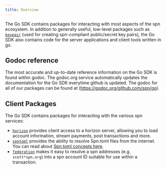 ```yaml
---
title: Overview
---
```


The Go SDK contains packages for interacting with most aspects of the spn ecosystem.  In addition to generally useful, low-level packages such as [`keypair`](https://godoc.org/github.com/spn/go/keypair) (used for creating spn-compliant public/secret key pairs), the Go SDK also contains code for the server applications and client tools written in go.

## Godoc reference

The most accurate and up-to-date reference information on the Go SDK is found within godoc.  The godoc.org service automatically updates the documentation for the Go SDK everytime github is updated.  The godoc for all of our packages can be found at (https://godoc.org/github.com/spn/go).

## Client Packages

The Go SDK contains packages for interacting with the various spn services:

- [`horizon`](https://godoc.org/github.com/spn/go/clients/horizon) provides client access to a horizon server, allowing you to load account information, stream payments, post transactions and more.
- [`spntoml`](https://godoc.org/github.com/spn/go/clients/spntoml) provides the ability to resolve Spn.toml files from the internet.  You can read about [Spn.toml concepts here](../../guides/concepts/spn-toml.md).
- [`federation`](https://godoc.org/github.com/spn/go/clients/federation) makes it easy to resolve a spn addresses (e.g. `scott*spn.org`) into a spn account ID suitable for use within a transaction.


